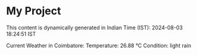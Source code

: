 # My Project

This content is dynamically generated in Indian Time (IST): 2024-08-03 18:24:51 IST


Current Weather in Coimbatore:
Temperature: 26.88 °C
Condition: light rain
